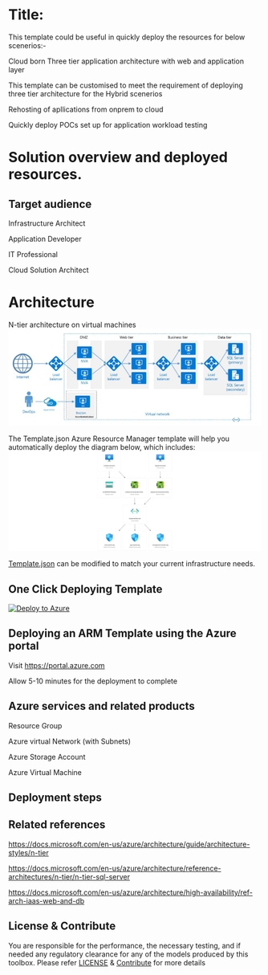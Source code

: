 # Title: 
This template could be useful in quickly deploy the resources for below scenerios:-

Cloud born Three tier application architecture with web and application layer

This template can be customised to meet the requirement of deploying three tier architecture for the Hybrid scenerios

Rehosting of apllications from onprem to cloud

Quickly deploy POCs set up for application workload testing



# Solution overview and deployed resources. 



## Target audience
Infrastructure Architect

Application Developer

IT Professional

Cloud Solution Architect


# Architecture

N-tier architecture on virtual machines
![alt image](https://github.com/nikhil7891/Deploy-Three-Tier-Architecture/blob/master/Reference_Architecture.JPG)

The Template.json Azure Resource Manager template will help you automatically deploy the diagram below, which includes:
![alt image](https://github.com/nikhil7891/Deploy-Three-Tier-Architecture/blob/master/Architecture.png)




[Template.json](https://github.com/nikhil7891/Deploy-Three-Tier-Architecture/blob/master/template.json) can be modified to match your current infrastructure needs.

## One Click Deploying Template
<!-- Powershell command for Translating Git URL for template.json
    $url = "https://raw.githubusercontent.com/nikhil7891/Deploy-Three-Tier-Architecture/master/template.json"
    [uri]::EscapeDataString($url)
    >> uri = https%3A%2F%2Fraw.githubusercontent.com%2Fnikhil7891%2FDeploy-Three-Tier-Architecture%2Fmaster%2Ftemplate.json

Base URL: https://portal.azure.com/#create/Microsoft.Template/uri
Final URL: <Base URL>/<uri>
-->
[![Deploy to Azure](https://aka.ms/deploytoazurebutton)](https://portal.azure.com/#create/Microsoft.Template/uri/https%3A%2F%2Fraw.githubusercontent.com%2Fnikhil7891%2FDeploy-Three-Tier-Architecture%2Fmaster%2Ftemplate.json)


## Deploying an ARM Template using the Azure portal
Visit https://portal.azure.com

Allow 5-10 minutes for the deployment to complete

## Azure services and related products
Resource Group

Azure virtual Network (with Subnets)

Azure Storage Account

Azure Virtual Machine

## Deployment steps



## Related references
https://docs.microsoft.com/en-us/azure/architecture/guide/architecture-styles/n-tier

https://docs.microsoft.com/en-us/azure/architecture/reference-architectures/n-tier/n-tier-sql-server

https://docs.microsoft.com/en-us/azure/architecture/high-availability/ref-arch-iaas-web-and-db

## License & Contribute

You are responsible for the performance, the necessary testing, and if needed any regulatory clearance for any of the models produced by this toolbox.
Please refer [LICENSE](LICENSE) &  [Contribute](https://github.com/nikhil7891/Deploy-Three-Tier-Architecture/blob/master/Contribute.md) for more details



